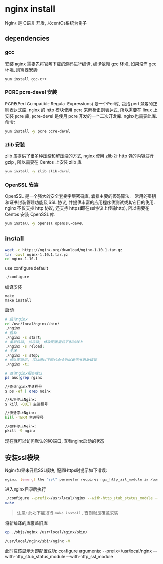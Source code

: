 <!--
Created: Mon Aug 26 2019 15:22:05 GMT+0800 (China Standard Time)
Modified: Mon Aug 26 2019 15:22:05 GMT+0800 (China Standard Time)
-->
# nginx install

Nginx 是 C语言 开发, 以centOs系统为例子

## dependencies

### gcc

安装 nginx 需要先将官网下载的源码进行编译, 编译依赖 gcc 环境, 如果没有 gcc 环境, 则需要安装: 

``` bash
yum install gcc-c++
```

### PCRE pcre-devel 安装

PCRE(Perl Compatible Regular Expressions) 是一个Perl库, 包括 perl 兼容的正则表达式库. nginx 的 http 模块使用 pcre 来解析正则表达式, 所以需要在 linux 上安装 pcre 库, pcre-devel 是使用 pcre 开发的一个二次开发库. nginx也需要此库. 命令: 

``` bash
yum install -y pcre pcre-devel
```

### zlib 安装

zlib 库提供了很多种压缩和解压缩的方式, nginx 使用 zlib 对 http 包的内容进行 gzip , 所以需要在 Centos 上安装 zlib 库. 

``` bash
yum install -y zlib zlib-devel
```

### OpenSSL 安装

OpenSSL 是一个强大的安全套接字层密码库, 囊括主要的密码算法、 常用的密钥和证书封装管理功能及 SSL 协议, 并提供丰富的应用程序供测试或其它目的使用. 
nginx 不仅支持 http 协议, 还支持 https(即在ssl协议上传输http), 所以需要在 Centos 安装 OpenSSL 库. 

``` bash
yum install -y openssl openssl-devel
```

## install

``` bash
wget -c https://nginx.org/download/nginx-1.10.1.tar.gz
tar -zxvf nginx-1.10.1.tar.gz
cd nginx-1.10.1
```

use configure default 

``` bash
./configure
```

编译安装

``` 
make
make install
```

启动

``` bash 
# 启动nginx
cd /usr/local/nginx/sbin/
./nginx 
# 启动
./nginx -s start; 
# 重新启动, 热启动, 修改配置重启不影响线上
./nginx -s reload; 
# 关闭
./nginx -s stop; 
# 修改配置后, 可以通过下面的命令测试是否有语法错误
./nginx -t; 

# 查询nginx服务端口
ps aux|grep nginx

//查询nginx主进程号
$ ps -ef | grep nginx

//从容停止Nginx: 
$ kill -QUIT 主进程号

//快速停止Nginx: 
kill -TERM 主进程号

//强制停止Nginx: 
pkill -9 nginx

``` 

现在就可以访问默认的80端口, 查看nginx启动的状态

## 安装ssl模块

Nginx如果未开启SSL模块, 配置Https时提示如下错误:

``` bash
nginx: [emerg] the "ssl" parameter requires ngx_http_ssl_module in /usr/local/nginx/conf/nginx.conf
```

进入nginx目录后执行

``` bash
./configure --prefix=/usr/local/nginx --with-http_stub_status_module --with-http_ssl_module
make
```

> 注意: 此处不能进行 `make install` , 否则就是覆盖安装

将新编译的库覆盖旧库

``` bash
cp ./objs/nginx /usr/local/nginx/sbin/
```

``` bash
/usr/local/nginx/sbin/nginx -V
```

此时应该显示为即配置成功: 
configure arguments: --prefix=/usr/local/nginx --with-http_stub_status_module --with-http_ssl_module

